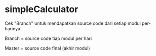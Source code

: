 # simpleCalculator

Cek "Branch" untuk mendapatkan source code dari setiap modul per-harinya



Branch = source code tiap modul per hari

Master = source code final (akhir modul)

